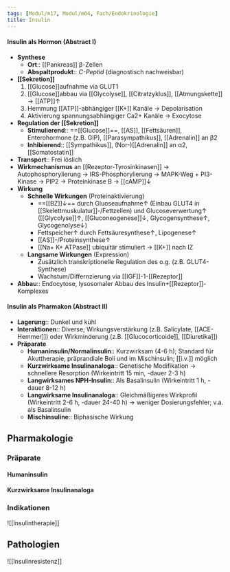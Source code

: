 ```yaml
---
tags: [Modul/m17, Modul/m04, Fach/Endokrinologie]
title: Insulin
---
```

#### Insulin als Hormon (Abstract I)
- **Synthese**
	- **Ort**:: [[Pankreas]] β-Zellen
	- **Abspaltprodukt**:: *C-Peptid* (diagnostisch nachweisbar)
- **[[Sekretion]]** 
	1. [[Glucose]]aufnahme via GLUT1
	2. [[Glucose]]abbau via [[Glycolyse]], [[Citratzyklus]], [[Atmungskette]] → [[ATP]]↑
	3. Hemmung [[ATP]]-abhängiger [[K+]] Kanäle → Depolarisation
	4. Aktivierung spannungsabhängiger Ca2+ Kanäle → Exocytose
- **Regulation der [[Sekretion]]**
	- **Stimulierend**:: ==[[Glucose]]==, [[AS]], [[Fettsäuren]], Enterohormone (z.B. GIP), [[Parasympathikus]], [[Adrenalin]] an β2
	- **Inhibierend**:: [[Sympathikus]], (Nor-)[[Adrenalin]] an α2, [[Somatostatin]]
- **Transport**:: Frei löslich
- **Wirkmechanismus** an [[Rezeptor-Tyrosinkinasen]] → Autophosphorylierung → IRS-Phosphorylierung → MAPK-Weg + PI3-Kinase → PIP2 → Proteinkinase B → [[cAMP]]↓ 
- **Wirkung**
	- **Schnelle Wirkungen** (Proteinaktivierung)	
		- ==[[BZ]]↓== durch Gluoseaufnahme↑ (Einbau GLUT4 in [[Skelettmuskulatur]]-/Fettzellen) und Glucoseverwertung↑ ([[Glycolyse]]↑, [[Gluconeogenese]]↓, Glycogensynthese↑, Glycogenolyse↓)
		- Fettspeicher↑ durch Fettsäuresynthese↑, Lipogenese↑ 
		- [[AS]]-/Proteinsynthese↑ 
		- [[Na+ K+ ATPase]] ubiquitär stimuliert → [[K+]] nach IZ
	- **Langsame Wirkungen** (Expression)
		- Zusätzlich transkriptionelle Regulation des o.g. (z.B. GLUT4-Synthese)
		- Wachstum/Differnzierung via [[IGF]]-1-[[Rezeptor]]
- **Abbau**:: Endocytose, lysosomaler Abbau des Insulin+[[Rezeptor]]-Komplexes
#### Insulin als Pharmakon (Abstract II)
- **Lagerung**:: Dunkel und kühl
- **Interaktionen**:: Diverse; Wirkungsverstärkung (z.B. Salicylate, [[ACE-Hemmer]]) oder Wirkminderung (z.B. [[Glucocorticoide]], [[Diuretika]])
- **Präparate**
	- **Humaninsulin/Normalinsulin**:: Kurzwirksam (4-6 h); Standard für Akuttherapie, präprandiale Boli und im Mischinsulin; [[i.v.]] möglich
	- **Kurzwirksame Insulinanaloga**:: Genetische Modifikation → schnellere Resorption (Wirkeintritt 15 min, -dauer 2-3 h)
	- **Langwirksames NPH-Insulin**:: Als Basalinsulin (Wirkeintritt 1 h, -dauer 8-12 h)
	- **Langwirksame Insulinanaloga**:: Gleichmäßigeres Wirkprofil (Wirkeintritt 2-6 h, -dauer 24-40 h) → weniger Dosierungsfehler; v.a. als Basalinsulin
	- **Mischinsuline**:: Biphasische Wirkung

## Pharmakologie
### Präparate
#### Humaninsulin
#### Kurzwirksame Insulinanaloga



### Indikationen
![[Insulintherapie]]

## Pathologien
![[Insulinresistenz]]